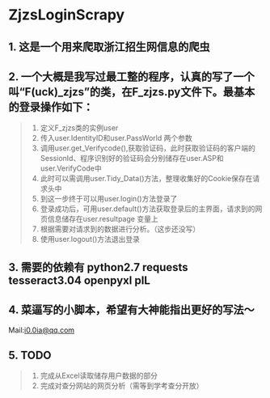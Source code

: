 # ZjzsLoginScrapy
## 1. 这是一个用来爬取浙江招生网信息的爬虫


## 2. 一个大概是我写过最工整的程序，认真的写了一个叫“F(uck)_zjzs”的类，在F_zjzs.py文件下。最基本的登录操作如下：
> 1. 定义F_zjzs类的实例user
> 2. 传入user.IdentityID和user.PassWorld 两个参数
> 3. 调用user.get_Verifycode(),获取验证码，此时获取验证码的客户端的SessionId、程序识别好的验证码会分别储存在user.ASP和user.VerifyCode中
> 4. 此时可以需调用user.Tidy_Data()方法，整理收集好的Cookie保存在请求头中
> 5. 到这一步终于可以用user.login()方法登录了
> 6. 登录成功后，可用user.default()方法获取登录后的主界面，请求到的网页信息储存在user.resultpage 变量上
> 7. 根据需要对请求到的数据进行分析。（这步还没写）
> 8. 使用user.logout()方法退出登录



## 3. 需要的依赖有 python2.7 requests tesseract3.04 openpyxl pIL


## 4. 菜逼写的小脚本，希望有大神能指出更好的写法～


Mail:i0.0ia@qq.com


## 5. TODO
> 1. 完成从Excel读取储存用户数据的部分
> 2. 完成对查分网站的网页分析（需等到学考查分开放）